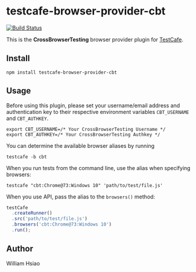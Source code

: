 # testcafe-browser-provider-cbt

[![Build Status](https://travis-ci.org/william-hsiao/testcafe-browser-provider-cbt.svg)](https://travis-ci.org/william-hsiao/testcafe-browser-provider-cbt)

This is the **CrossBrowserTesting** browser provider plugin for [TestCafe](http://devexpress.github.io/testcafe).

## Install

```
npm install testcafe-browser-provider-cbt
```

## Usage

Before using this plugin, please set your username/email address and authentication key to their respective environment variables `CBT_USERNAME` and `CBT_AUTHKEY`.

```
export CBT_USERNAME=/* Your CrossBrowserTesting Username */
export CBT_AUTHKEY=/* Your CrossBrowserTesting Authkey */
```

You can determine the available browser aliases by running

```
testcafe -b cbt
```

When you run tests from the command line, use the alias when specifying browsers:

```
testcafe "cbt:Chrome@73:Windows 10" 'path/to/test/file.js'
```

When you use API, pass the alias to the `browsers()` method:

```js
testCafe
  .createRunner()
  .src('path/to/test/file.js')
  .browsers('cbt:Chrome@73:Windows 10')
  .run();
```

## Author

William Hsiao
